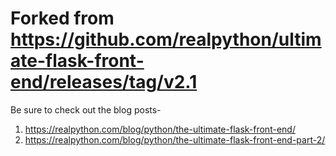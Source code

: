 # Forked from https://github.com/realpython/ultimate-flask-front-end/releases/tag/v2.1

Be sure to check out the blog posts-

1. https://realpython.com/blog/python/the-ultimate-flask-front-end/
1. https://realpython.com/blog/python/the-ultimate-flask-front-end-part-2/